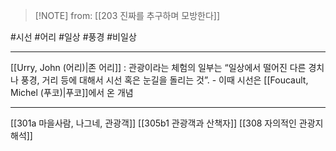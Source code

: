  > [!NOTE] from: [[203 진짜를 추구하며 모방한다]]

#시선 #어리 #일상 #풍경 #비일상  

--- 
[[Urry, John (어리)|존 어리]] : 관광이라는 체험의 일부는 “일상에서 떨어진 다른 경치나 풍경, 거리 등에 대해서 시선 혹은 눈길을 돌리는 것”.
    -   이때 시선은 [[Foucault, Michel (푸코)|푸코]]에서 온 개념

--- 
[[301a 마을사람, 나그네, 관광객]]
[[305b1 관광객과 산책자]]
[[308 자의적인 관광지 해석]]